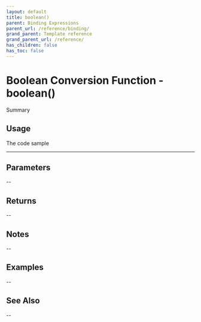 ```yaml
---
layout: default
title: boolean()
parent: Binding Expressions
parent_url: /reference/binding/
grand_parent: Template reference
grand_parent_url: /reference/
has_children: false
has_toc: false
---
```


# Boolean Conversion Function - boolean()

Summary

## Usage

 The code sample

---

## Parameters

--

## Returns 

--

## Notes


-- 

## Examples


--


## See Also


--

